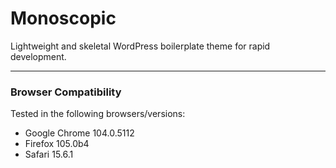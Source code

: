 Monoscopic
===

Lightweight and skeletal WordPress boilerplate theme for rapid development.

---

### Browser Compatibility

Tested in the following browsers/versions:

- Google Chrome 104.0.5112
- Firefox 105.0b4
- Safari 15.6.1